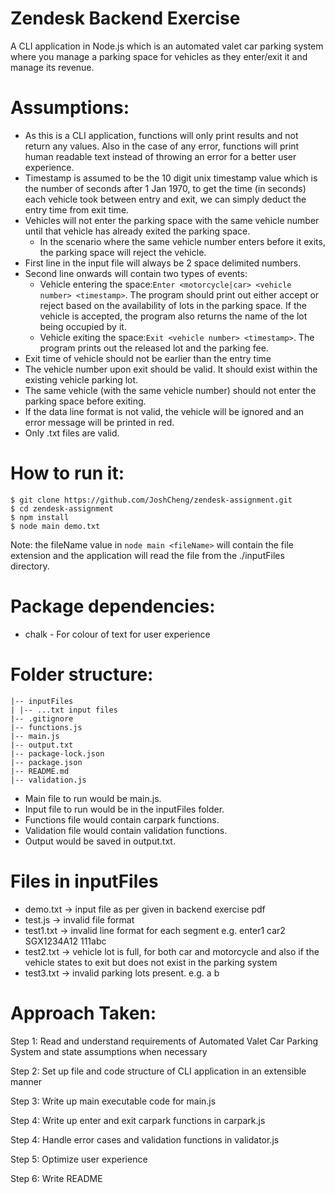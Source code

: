 # Zendesk Backend Exercise
A CLI application in Node.js which is an automated valet car parking system where you manage a parking space for vehicles as they enter/exit it and manage its revenue.

# Assumptions:
- As this is a CLI application, functions will only print results and not return any values. Also in the case of any error, functions will print human readable text instead of throwing an error for a better user experience.
- Timestamp is assumed to be the 10 digit unix timestamp value which is the number of seconds after 1 Jan 1970, to get the time (in seconds) each vehicle took between entry and exit, we can simply deduct the entry time from exit time.
- Vehicles will not enter the parking space with the same vehicle number until that vehicle has already exited the parking space.
    - In the scenario where the same vehicle number enters before it exits, the parking space will reject the vehicle.
- First line in the input file will always be 2 space delimited numbers.
- Second line onwards will contain two types of events:
    - Vehicle entering the space: ​```Enter <motorcycle|car> <vehicle number> <timestamp>```​. The program should print out either ​accept or ​reject based on the availability of lots in the parking space. If the vehicle is accepted, the program also returns the name of the lot being occupied by it.
    - Vehicle exiting the space: ​```Exit <vehicle number> <timestamp>​```. The program prints out the released lot and the parking fee.
- Exit time of vehicle should not be earlier than the entry time
- The vehicle number upon exit should be valid. It should exist within the existing vehicle parking lot.
- The same vehicle (with the same vehicle number) should not enter the parking space before exiting.
- If the data line format is not valid, the vehicle will be ignored and an error message will be printed in red.
- Only .txt files are valid.

# How to run it:
```
$ git clone https://github.com/JoshCheng/zendesk-assignment.git
$ cd zendesk-assignment
$ npm install
$ node main demo.txt
```

Note: the fileName value in ```node main <fileName>``` will contain the file extension and the application will read the file from the ./inputFiles directory.

# Package dependencies:
- chalk - For colour of text for user experience

# Folder structure:
```
|-- inputFiles
| |-- ...txt input files
|-- .gitignore
|-- functions.js
|-- main.js
|-- output.txt
|-- package-lock.json
|-- package.json
|-- README.md
|-- validation.js
```
- Main file to run would be main.js.
- Input file to run would be in the inputFiles folder.
- Functions file would contain carpark functions.
- Validation file would contain validation functions.
- Output would be saved in output.txt.

# Files in inputFiles
- demo.txt -> input file as per given in backend exercise pdf
- test.js -> invalid file format
- test1.txt -> invalid line format for each segment e.g. enter1 car2 SGX1234A12 111abc
- test2.txt -> vehicle lot is full, for both car and motorcycle and also if the vehicle states to exit but does not exist in the parking system
- test3.txt -> invalid parking lots present. e.g. a b

# Approach Taken:
Step 1: Read and understand requirements of Automated Valet Car Parking System and state assumptions when necessary

Step 2: Set up file and code structure of CLI application in an extensible manner

Step 3: Write up main executable code for main.js

Step 4: Write up enter and exit carpark functions in carpark.js

Step 4: Handle error cases and validation functions in validator.js

Step 5: Optimize user experience

Step 6: Write README

